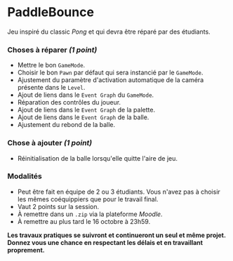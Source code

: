 # PaddleBounce
Jeu inspiré du classic _Pong_ et qui devra être réparé par des étudiants.

### Choses à réparer _(1 point)_

 * Mettre le bon `GameMode`.
 * Choisir le bon `Pawn` par défaut qui sera instancié par le `GameMode`.
 * Ajustement du paramètre d'activation automatique de la caméra présente dans le `Level`.
 * Ajout de liens dans le `Event Graph` du `GameMode`.
 * Réparation des contrôles du joueur.
 * Ajout de liens dans le `Event Graph` de la palette.
 * Ajout de liens dans le `Event Graph` de la balle.
 * Ajustement du rebond de la balle.
 

### Chose à ajouter _(1 point)_

 * Réinitialisation de la balle lorsqu'elle quitte l'aire de jeu.


### Modalités

 * Peut être fait en équipe de 2 ou 3 étudiants. Vous n'avez pas à choisir les mêmes coéquippiers que pour le travail final.
 * Vaut 2 points sur la session.
 * À remettre dans un `.zip` via la plateforme _Moodle_.
 * À remettre au plus tard le 16 octobre à 23h59.

**Les travaux pratiques se suivront et continueront un seul et même projet. Donnez vous une chance en respectant les délais et en travaillant proprement.**
